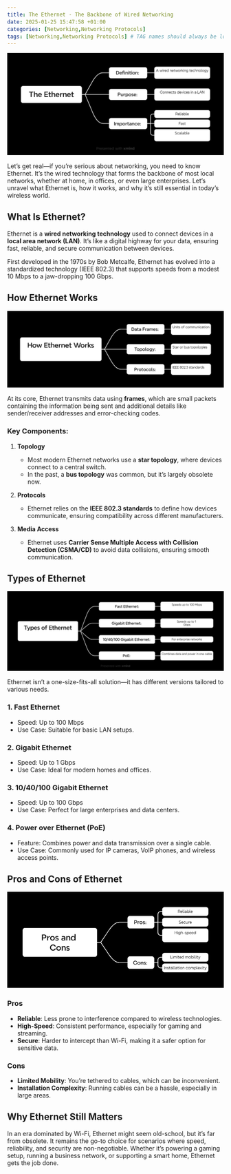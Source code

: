```yaml
---
title: The Ethernet - The Backbone of Wired Networking
date: 2025-01-25 15:47:58 +01:00
categories: [Networking,Networking Protocols]
tags: [Networking,Networking Protocols] # TAG names should always be lowercase
---
```


![Mindmap Cover](https://raw.githubusercontent.com/zared1/zared1.github.io/refs/heads/main/assets/Posts_img/Networking/13/The%20Ethernet.png)  

Let’s get real—if you’re serious about networking, you need to know Ethernet. It’s the wired technology that forms the backbone of most local networks, whether at home, in offices, or even large enterprises. Let’s unravel what Ethernet is, how it works, and why it’s still essential in today’s wireless world.  

## What Is Ethernet?  

Ethernet is a **wired networking technology** used to connect devices in a **local area network (LAN)**. It’s like a digital highway for your data, ensuring fast, reliable, and secure communication between devices.  

First developed in the 1970s by Bob Metcalfe, Ethernet has evolved into a standardized technology (IEEE 802.3) that supports speeds from a modest 10 Mbps to a jaw-dropping 100 Gbps.  

## How Ethernet Works  

![How Ethernet Works Mindmap](https://raw.githubusercontent.com/zared1/zared1.github.io/refs/heads/main/assets/Posts_img/Networking/13/How%20Ethernet%20Works.png)  

At its core, Ethernet transmits data using **frames**, which are small packets containing the information being sent and additional details like sender/receiver addresses and error-checking codes.  

### Key Components:  

1. **Topology**  
   - Most modern Ethernet networks use a **star topology**, where devices connect to a central switch.  
   - In the past, a **bus topology** was common, but it’s largely obsolete now.  

2. **Protocols**  
   - Ethernet relies on the **IEEE 802.3 standards** to define how devices communicate, ensuring compatibility across different manufacturers.  

3. **Media Access**  
   - Ethernet uses **Carrier Sense Multiple Access with Collision Detection (CSMA/CD)** to avoid data collisions, ensuring smooth communication.  

## Types of Ethernet  

![Ethernet Types Mindmap](https://raw.githubusercontent.com/zared1/zared1.github.io/refs/heads/main/assets/Posts_img/Networking/13/Types%20of%20Ethernet.png)  

Ethernet isn’t a one-size-fits-all solution—it has different versions tailored to various needs.  

### 1. **Fast Ethernet**  
   - Speed: Up to 100 Mbps  
   - Use Case: Suitable for basic LAN setups.  

### 2. **Gigabit Ethernet**  
   - Speed: Up to 1 Gbps  
   - Use Case: Ideal for modern homes and offices.  

### 3. **10/40/100 Gigabit Ethernet**  
   - Speed: Up to 100 Gbps  
   - Use Case: Perfect for large enterprises and data centers.  

### 4. **Power over Ethernet (PoE)**  
   - Feature: Combines power and data transmission over a single cable.  
   - Use Case: Commonly used for IP cameras, VoIP phones, and wireless access points.  

## Pros and Cons of Ethernet  

![Pros and Cons of Ethernet Mindmap](https://raw.githubusercontent.com/zared1/zared1.github.io/refs/heads/main/assets/Posts_img/Networking/13/Pros%20and%20Cons.png)  

### Pros  
- **Reliable**: Less prone to interference compared to wireless technologies.  
- **High-Speed**: Consistent performance, especially for gaming and streaming.  
- **Secure**: Harder to intercept than Wi-Fi, making it a safer option for sensitive data.  

### Cons  
- **Limited Mobility**: You’re tethered to cables, which can be inconvenient.  
- **Installation Complexity**: Running cables can be a hassle, especially in large areas.  

## Why Ethernet Still Matters  

In an era dominated by Wi-Fi, Ethernet might seem old-school, but it’s far from obsolete. It remains the go-to choice for scenarios where speed, reliability, and security are non-negotiable. Whether it’s powering a gaming setup, running a business network, or supporting a smart home, Ethernet gets the job done.  
